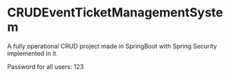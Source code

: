 # CRUDEventTicketManagementSystem
A fully operational CRUD project made in SpringBoot with Spring Security implemented in it.

Password for all users: 123
